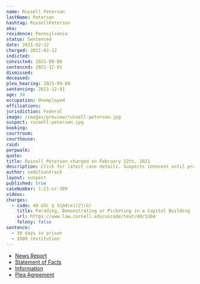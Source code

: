 ```yaml
---
name: Russell Peterson
lastName: Peterson
hashtag: RussellPeterson
aka:
residence: Pennsylvania
status: Sentenced
date: 2021-02-12
charged: 2021-02-12
indicted:
convicted: 2021-09-08
sentenced: 2021-12-01
dismissed:
deceased:
plea_hearing: 2021-09-08
sentencing: 2021-12-01
age: 34
occupation: Unemployed
affiliations:
jurisdiction: Federal
image: /images/preview/russell-peterson.jpg
suspect: russell-peterson.jpg
booking:
courtroom:
courthouse:
raid:
perpwalk:
quote:
title: Russell Peterson charged on February 12th, 2021
description: Click for latest case details. Suspects innocent until proven guilty.
author: seditiontrack
layout: suspect
published: true
caseNumber: 1:21-cr-309
videos:
charges:
  - code: 40 USC § 5104(e)(2)(G)
    title: Parading, Demonstrating or Picketing in a Capitol Building
    url: https://www.law.cornell.edu/uscode/text/40/5104
    felony: false
sentence:
  - 30 days in prison
  - $500 restitution
---
```


- [News Report](https://triblive.com/local/regional/beaver-county-man-charged-in-connection-with-capitol-riot/)
- [Statement of Facts](https://www.justice.gov/usao-dc/case-multi-defendant/file/1431461/download)
- [Information](https://www.justice.gov/usao-dc/case-multi-defendant/file/1388656/download)
- [Plea Agreement](https://www.justice.gov/usao-dc/case-multi-defendant/file/1431466/download)
